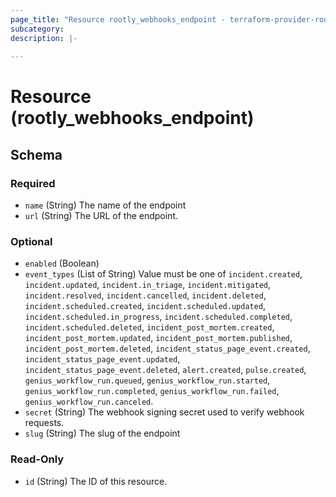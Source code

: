 ```yaml
---
page_title: "Resource rootly_webhooks_endpoint - terraform-provider-rootly"
subcategory:
description: |-
    
---
```


# Resource (rootly_webhooks_endpoint)





<!-- schema generated by tfplugindocs -->
## Schema

### Required

- `name` (String) The name of the endpoint
- `url` (String) The URL of the endpoint.

### Optional

- `enabled` (Boolean)
- `event_types` (List of String) Value must be one of `incident.created`, `incident.updated`, `incident.in_triage`, `incident.mitigated`, `incident.resolved`, `incident.cancelled`, `incident.deleted`, `incident.scheduled.created`, `incident.scheduled.updated`, `incident.scheduled.in_progress`, `incident.scheduled.completed`, `incident.scheduled.deleted`, `incident_post_mortem.created`, `incident_post_mortem.updated`, `incident_post_mortem.published`, `incident_post_mortem.deleted`, `incident_status_page_event.created`, `incident_status_page_event.updated`, `incident_status_page_event.deleted`, `alert.created`, `pulse.created`, `genius_workflow_run.queued`, `genius_workflow_run.started`, `genius_workflow_run.completed`, `genius_workflow_run.failed`, `genius_workflow_run.canceled`.
- `secret` (String) The webhook signing secret used to verify webhook requests.
- `slug` (String) The slug of the endpoint

### Read-Only

- `id` (String) The ID of this resource.
